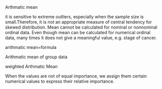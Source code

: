 Arthmatic mean

it is sensitive to extreme outliers, especially when the sample size is small.Therefore, it is not an appropriate measure of central tendency for skewed distribution. Mean cannot be calculated for nominal or nonnominal ordinal data. Even though mean can be calculated for numerical ordinal data, many times it does not give a meaningful value, e.g. stage of cancer.


arithmatic mean=formula


Arithmatic mean of group data



weighted Arthmatic Mean

When the values are not of equal importance, we assign them certain numerical values to express their relative importance.
